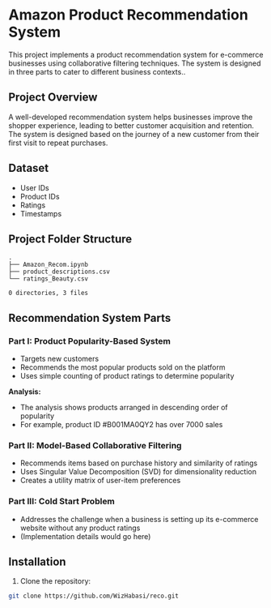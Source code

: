 # Amazon Product Recommendation System

This project implements a product recommendation system for e-commerce businesses using collaborative filtering techniques. The system is designed in three parts to cater to different business contexts..

## Project Overview

A well-developed recommendation system helps businesses improve the shopper experience, leading to better customer acquisition and retention. The system is designed based on the journey of a new customer from their first visit to repeat purchases.

## Dataset

- User IDs
- Product IDs
- Ratings
- Timestamps
## Project Folder Structure
```
.
├── Amazon_Recom.ipynb
├── product_descriptions.csv
└── ratings_Beauty.csv

0 directories, 3 files
```

## Recommendation System Parts

### Part I: Product Popularity-Based System
- Targets new customers
- Recommends the most popular products sold on the platform
- Uses simple counting of product ratings to determine popularity

**Analysis:**
- The analysis shows products arranged in descending order of popularity
- For example, product ID #B001MA0QY2 has over 7000 sales

### Part II: Model-Based Collaborative Filtering
- Recommends items based on purchase history and similarity of ratings
- Uses Singular Value Decomposition (SVD) for dimensionality reduction
- Creates a utility matrix of user-item preferences

### Part III: Cold Start Problem
- Addresses the challenge when a business is setting up its e-commerce website without any product ratings
- (Implementation details would go here)

## Installation

1. Clone the repository:
```bash
git clone https://github.com/WizHabasi/reco.git

